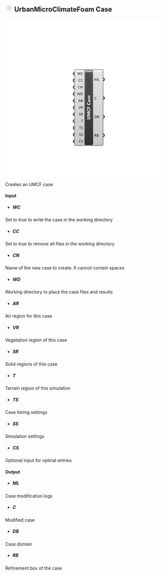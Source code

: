 ## ![](../../images/icons/UrbanMicroClimateFoam_Case.png) UrbanMicroClimateFoam Case

![](../../images/components/UrbanMicroClimateFoam_Case.png)

Creates an UMCF case

#### Input
* ##### WC 
Set to true to write the case in the working directory
* ##### CC 
Set to true to remove all files in the working directory
* ##### CN 
Name of the new case to create. It cannot contain spaces
* ##### WD 
Working directory to place the case files and results
* ##### AR 
Air region for this case
* ##### VR 
Vegetation region of this case
* ##### SR 
Solid regions of this case
* ##### T 
Terrain region of this simulation
* ##### TS 
Case timing settings
* ##### SS 
Simulation settings
* ##### CS 
Optional input for optinal entries

#### Output
* ##### ML
Case modification logs
* ##### C
Modified case
* ##### DB
Case domain
* ##### RB
Refinement box of the case